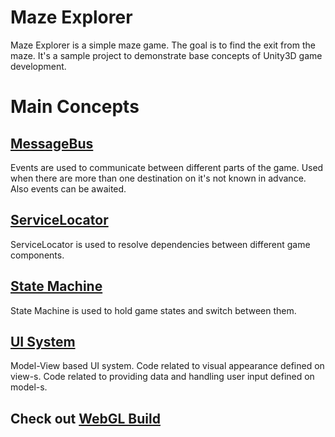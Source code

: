 # Maze Explorer

Maze Explorer is a simple maze game. The goal is to find the exit from the maze.
It's a sample project to demonstrate base concepts of Unity3D game development.

# Main Concepts

## [MessageBus](Assets/Modules/Events/Event.cs)
Events are used to communicate between different parts of the game. Used when there are more than one destination on it's not known in advance.
Also events can be awaited.

## [ServiceLocator](Assets/Modules/ServiceLocator/ServiceLocator.cs)
ServiceLocator is used to resolve dependencies between different game components.

## [State Machine](Assets/Modules/Fsm/FsmService.cs)
State Machine is used to hold game states and switch between them.

## [UI System](Assets/Modules/UIService/UIService.cs)
Model-View based UI system. Code related to visual appearance defined on view-s. Code related to providing data and handling user input defined on model-s. 

## Check out [WebGL Build](https://vadim-agamov.github.io/maze/index.html)
